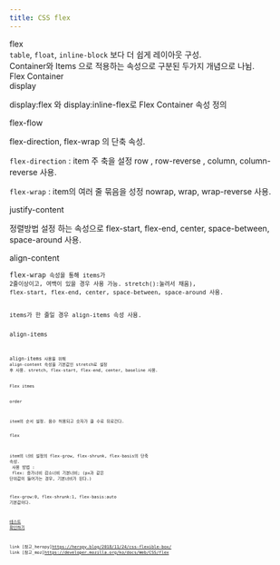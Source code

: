 ```yaml
---
title: CSS flex
---
```



<div class="post-stitle">flex</div>
<div class="title-desc"><code class="language-plaintext highlighter-rouge">table</code>, <code class="language-plaintext highlighter-rouge">float</code>, <code class="language-plaintext highlighter-rouge">inline-block</code> 보다 더 쉽게 레이아웃 구성.<br> Container와 Items 으로 적용하는 속성으로 구분된 두가지 개념으로 나뉨.</div>

<div class="post-stitle">Flex Container</div>
<div class="code-title">display</div>

display:flex 와 display:inline-flex로 Flex Container 속성 정의

<div class="code-title">flex-flow</div>

flex-direction, flex-wrap 의 단축 속성.

<code class="code">flex-direction</code> : item 주 축을 설정 row , row-reverse , column, column-reverse 사용.

<code class="code">flex-wrap</code> : item의 여러 줄 묶음을 성정 nowrap, wrap, wrap-reverse 사용.

<div class="code-title">justify-content</div>

정렬방법 설정 하는 속성으로 flex-start, flex-end, center, space-between, space-around 사용.

<div class="code-title">align-content</div>

<code class="code">flex-wrap<code class="code"> 속성을 통해 items가 2줄이상이고, 여백이 있을 경우 사용 가능. stretch():눌려서 채움), flex-start, flex-end, center, space-between, space-around 사용.

<div class="noti-tex bg-ylt">items가 한 줄일 경우 align-items 속성 사용.</div>

<div class="code-title">align-items</div>

<code class="code">align-items<code class="code"> 사용을 위해 <span class="bg-yl">align-content 속성을 기본값인 stretch로 설정</span> 후 사용. stretch, flex-start, flex-end, center, baseline 사용.

<div class="post-stitle">Flex itmes</div>

<div class="code-title">order</div>

item의 순서 설정. 음수 허용되고 숫자가 클 수로 뒤로간다. 

<div class="code-title">flex</div>

item의 너비 설정의 flex-grow, flex-shrunk, flex-basis의 단축 속성.<br>
사용 방법 : <br>
flex: 증가너비 감소너비 기본너비; (px과 같은 단위값이 들어가는 경우, 기본너비가 된다.) 

<span class="bg-yl">flex-grow:0, flex-shrunk:1,  flex-basis:auto 기본값이다.</span>

<a href="https://kimina-v.github.io/html/flex-post.html" target="_blank" class="post-link">테스트 확인하기</a>


link [참고_heropy]https://heropy.blog/2018/11/24/css-flexible-box/
link [참고_moz]https://developer.mozilla.org/ko/docs/Web/CSS/flex